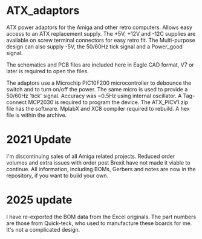# ATX_adaptors
ATX power adaptors for the Amiga and other retro computers. Allows easy access to an ATX replacement supply. The +5V, +12V and -12C supplies are available on screw terminal connectors for easy retro fit. The Multi-purpose design can also supply -5V, the 50/60Hz tick signal and a Power_good signal.

The schematics and PCB files are included here in Eagle CAD format, V7 or later is required to open the files.

The adaptors use a Microchip PIC10F200 microcontroller to debounce the switch and to turn on/off the power. The same micro is used to provide a 50/60Hz 'tick' signal. Accuracy was ~0.5Hz using internal oscillator. A Tag-connect MCP2030 is required to program the device. The ATX_PICV1.zip file has the software. MplabX and XC8 compiler required to rebuild. A hex file is within the archive.

# 2021 Update

I'm discontinuing sales of all Amiga related projects. Reduced order volumes and extra issues with order post Brexit have not made it viable to continue.
All information, including BOMs, Gerbers and notes are now in the repository, if you want to build your own.

# 2025 update

I have re-exported the BOM data from the Excel originals. The part numbers are those from Quick-teck, who used to manufacture these boards for me. It's not a complicated design.
